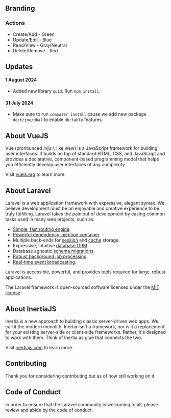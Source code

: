 



## Branding

### Actions


- Create/Add - Green
- Update/Edit - Blue 
- Read/View - Gray/Neutral
- Delete/Remove - Red


## Updates
#### 1 August 2024
- Added new library ``uuid``. Run ``npm install``.

#### 31 July 2024

- Make sure to run ``composer install`` cause we add new package ``doctrine/dbal`` to enable ``db:table`` features.

## About VueJS

Vue (pronounced /vjuː/, like view) is a JavaScript framework for building user interfaces. It builds on top of standard HTML, CSS, and JavaScript and provides a declarative, component-based programming model that helps you efficiently develop user interfaces of any complexity.

Visit [vuejs.org](https://vuejs.org/) to learn more.

## About Laravel

Laravel is a web application framework with expressive, elegant syntax. We believe development must be an enjoyable and creative experience to be truly fulfilling. Laravel takes the pain out of development by easing common tasks used in many web projects, such as:

- [Simple, fast routing engine](https://laravel.com/docs/routing).
- [Powerful dependency injection container](https://laravel.com/docs/container).
- Multiple back-ends for [session](https://laravel.com/docs/session) and [cache](https://laravel.com/docs/cache) storage.
- Expressive, intuitive [database ORM](https://laravel.com/docs/eloquent).
- Database agnostic [schema migrations](https://laravel.com/docs/migrations).
- [Robust background job processing](https://laravel.com/docs/queues).
- [Real-time event broadcasting](https://laravel.com/docs/broadcasting).

Laravel is accessible, powerful, and provides tools required for large, robust applications.

The Laravel framework is open-sourced software licensed under the [MIT license](https://opensource.org/licenses/MIT).


## About InertiaJS

Inertia is a new approach to building classic server-driven web apps. We call it the modern monolith. Inertia isn't a framework, nor is it a replacement for your existing server-side or client-side frameworks. Rather, it's designed to work with them. Think of Inertia as glue that connects the two.

Visit [inertiajs.com](https://inertiajs.com/) to learn more.

## Contributing

Thank you for considering contributing but as of now still working on it.

## Code of Conduct

In order to ensure that the Laravel community is welcoming to all, please review and abide by the code of conduct.




